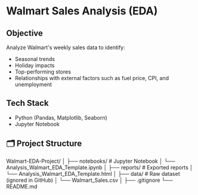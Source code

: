 # Walmart Sales Analysis (EDA)

## Objective
Analyze Walmart's weekly sales data to identify:
- Seasonal trends
- Holiday impacts
- Top-performing stores
- Relationships with external factors such as fuel price, CPI, and unemployment

## Tech Stack
- Python (Pandas, Matplotlib, Seaborn)
- Jupyter Notebook


## 🗂 Project Structure
Walmart-EDA-Project/
│
├── notebooks/                     # Jupyter Notebook
│   └── Analysis_Walmart_EDA_Template.ipynb
│
├── reports/                       # Exported reports
│   └── Analysis_Walmart_EDA_Template.html
│
├── data/                           # Raw dataset (ignored in GitHub)
│   └── Walmart_Sales.csv
│
├── .gitignore
└── README.md
